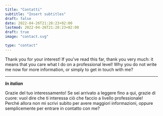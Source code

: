 ```yaml
---
title: "Contatti"
subtitle: "Insert subtitles"
draft: false
date: 2022-04-26T21:28:23+02:00
lastmod: 2022-04-26T21:28:23+02:00
draft: true
image: "contact.svg"

type: "contact"
---
```



Thank you for your interest!
If you’ve read this far, thank you very much: it means that you care what I do on a professional level! Why you do not write me now for more information, or simply to get in touch with me?

---

***In italian***

Grazie del tuo interessamento!
Se sei arrivato a leggere fino a qui, grazie di cuore: vuol dire che ti interessa ciò che faccio a livello professionale!
Perché allora non mi scrivi subito per avere maggiori informazioni, oppure semplicemente per entrare in contatto con me?